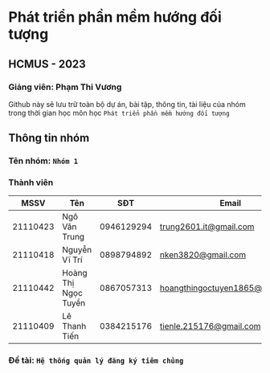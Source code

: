 # Phát triển phần mềm hướng đối tượng
## HCMUS - 2023
### Giảng viên: Phạm Thi Vương
Github này sẽ lưu trữ toàn bộ dự án, bài tập, thông tin, tài liệu của nhóm trong thời gian học môn học `Phát triển phần mềm hướng đối tượng`

## Thông tin nhóm
### Tên nhóm: `Nhóm 1`
### Thành viên
| MSSV       | Tên                  | SĐT         |Email                          |
| ---------- | -----------          | ----------- |-----------                    |
| 21110423   | Ngô Văn Trung        | 0946129294  |trung2601.it@gmail.com         |
| 21110418   | Nguyễn Vĩ Trí        | 0898794892  |nken3820@gmail.com             |
| 21110442   | Hoàng Thị Ngọc Tuyền | 0867057313  |hoangthingoctuyen1865@gmail.com|
| 21110409   | Lê Thanh Tiến        | 0384215176  |tienle.215176@gmail.com        |

### Đề tài: `Hệ thống quản lý đăng ký tiêm chủng`

